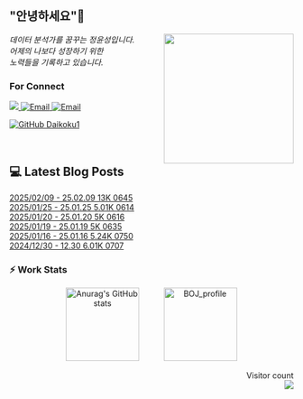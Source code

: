 
<h2> "안녕하세요"👋 </h2>
<img align='right' src="https://user-images.githubusercontent.com/50973778/144942576-b2f10b31-e628-43e4-b7da-3cc2144a5b73.gif" width="230">
<p><em> 데이터 분석가를 꿈꾸는 정윤성입니다.</br> 어제의 나보다 성장하기 위한 </br> 노력들을 기록하고 있습니다.</em></p>

### For Connect
<a href="https://blog.naver.com/jjys9047" target="_blank"><img src="https://img.shields.io/badge/-BLOG-brightgreen?style=flat-square&logo=Bloglovin&logoColor=white">
<a href="https://mail.google.com/mail/?view=cm&amp;fs=1&amp;to=jys9047@gmail.com" target="_blank"><img src="https://img.shields.io/badge/-Gmail-c14438?style=flat-square&logo=Gmail&logoColor=white" alt="Email">
<a href="mailto:jjys9047@naver.com" target="_blank"><img src="https://img.shields.io/badge/-Naver-brightgreen?style=flat-square&logo=Naver&logoColor=white" alt="Email">

[![GitHub Daikoku1](https://img.shields.io/github/followers/Daikoku1?label=follow&style=social)](https://github.com/Daikoku1)

</br>

## 💻 Latest Blog Posts
[2025/02/09 - 25.02.09 13K 0645](https://blog.naver.com/jjys9047/223754223966?fromRss=true&trackingCode=rss) <br>
[2025/01/25 - 25.01.25 5.01K 0614](https://blog.naver.com/jjys9047/223738399118?fromRss=true&trackingCode=rss) <br>
[2025/01/20 - 25.01.20 5K 0616](https://blog.naver.com/jjys9047/223732052578?fromRss=true&trackingCode=rss) <br>
[2025/01/19 - 25.01.19 5K 0635](https://blog.naver.com/jjys9047/223730749221?fromRss=true&trackingCode=rss) <br>
[2025/01/16 - 25.01.16 5.24K 0750](https://blog.naver.com/jjys9047/223728162683?fromRss=true&trackingCode=rss) <br>
[2024/12/30 - 12.30 6.01K 0707](https://blog.naver.com/jjys9047/223709861157?fromRss=true&trackingCode=rss) <br>


### ⚡ Work Stats
<p align = 'center'>
  <img src="https://github-readme-stats.vercel.app/api?username=Daikoku1&show_icons=true&theme=midnight-purple" alt="Anurag's GitHub stats" height="130" hspace="20"/>
  <img src="http://mazassumnida.wtf/api/v2/generate_badge?boj=jys9047" alt="BOJ_profile" height="130" hspace="20"/>
</p>

<p align="right"> 
  Visitor count<br>
  <img src="https://profile-counter.glitch.me/Daikoku1/count.svg" />
</p>
